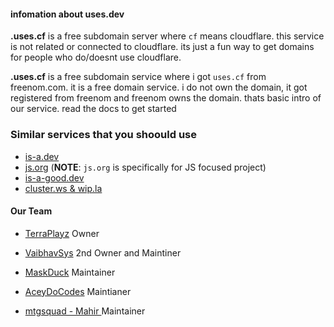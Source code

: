 #### infomation about uses.dev

**.uses.cf** is a free subdomain server where `cf` means cloudflare. this service is not related or connected to cloudflare. its just a fun way to get domains for people who do/doesnt use cloudflare.

**.uses.cf** is a free subdomain service where i got `uses.cf` from freenom.com. it is a free domain service. i do not own the domain, it got registered from freenom and freenom owns the domain. thats basic intro of our service. read the docs to get started

### Similar services that you shoould use
* [is-a.dev](https://github.com/is-a-dev/register)
* [js.org](https://github.com/js-org/js.org/tree/master) (**NOTE**: `js.org` is specifically for JS focused project)
* [is-a-good.dev](https://github.com/is-a-good-dev/Register) 
* [cluster.ws & wip.la](https://github.com/Olivr/free-domain)

#### Our Team

* [TerraPlayz](https://github.com/TerraPLayz) Owner 

* [VaibhavSys](https://github.com/VaibhavSys) 2nd Owner and Maintiner  

* [MaskDuck](https://github.com/MaskDUck) Maintainer 

* [AceyDoCodes](https://github.com/AceyDoCodes) Maintianer

* [mtgsquad - Mahir ](https://github.com/mtgsquad) Maintainer
